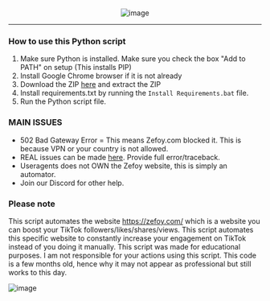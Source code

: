 <br/>
<div align="center">

![image](https://user-images.githubusercontent.com/103281345/206921670-2a0f6ce6-10cb-4ea8-9924-d11f78e85fc7.png)


</div>


--------------------------------------

### How to use this Python script

1. Make sure Python is installed. Make sure you check the box "Add to PATH" on setup (This installs PIP)
2. Install Google Chrome browser if it is not already
3. Download the ZIP <a href="https://github.com/useragents/Zefoy-TikTok-Automator/archive/refs/heads/main.zip">here</a> and extract the ZIP
2. Install requirements.txt by running the `Install Requirements.bat` file.
4. Run the Python script file.

### MAIN ISSUES

- 502 Bad Gateway Error = This means Zefoy.com blocked it. This is because VPN or your country is not allowed.
- REAL issues can be made <a href="https://github.com/useragents/Zefoy-TikTok-Automator/issues">here</a>. Provide full error/traceback.
- Useragents does not OWN the Zefoy website, this is simply an automator.
- Join our Discord for other help.

### Please note

This script automates the website https://zefoy.com/ which is a website you can boost your TikTok followers/likes/shares/views. This script automates this specific website to constantly increase your engagement on TikTok instead of you doing it manually. This script was made for educational purposes. I am not responsible for your actions using this script. This code is a few months old, hence why it may not appear as professional but still works to this day.

 ![image](https://user-images.githubusercontent.com/103281345/166081531-5129cab9-5c21-4d5b-9195-d888e4243b0a.png)
